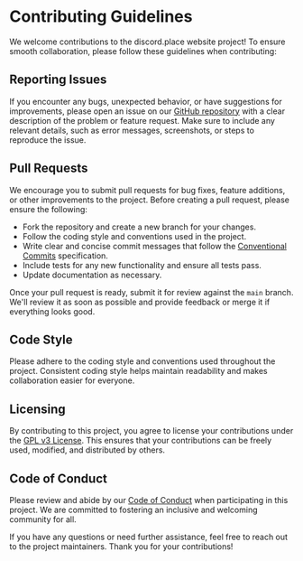 # Contributing Guidelines

We welcome contributions to the discord.place website project! To ensure smooth collaboration, please follow these guidelines when contributing:

## Reporting Issues

If you encounter any bugs, unexpected behavior, or have suggestions for improvements, please open an issue on our [GitHub repository](https://github.com/discordplace/discord.place/issues) with a clear description of the problem or feature request. Make sure to include any relevant details, such as error messages, screenshots, or steps to reproduce the issue.

## Pull Requests

We encourage you to submit pull requests for bug fixes, feature additions, or other improvements to the project. Before creating a pull request, please ensure the following:

- Fork the repository and create a new branch for your changes.
- Follow the coding style and conventions used in the project.
- Write clear and concise commit messages that follow the [Conventional Commits](https://www.conventionalcommits.org/en/v1.0.0/) specification.
- Include tests for any new functionality and ensure all tests pass.
- Update documentation as necessary.

Once your pull request is ready, submit it for review against the `main` branch. We'll review it as soon as possible and provide feedback or merge it if everything looks good.

## Code Style

Please adhere to the coding style and conventions used throughout the project. Consistent coding style helps maintain readability and makes collaboration easier for everyone.

## Licensing

By contributing to this project, you agree to license your contributions under the [GPL v3 License](LICENSE). This ensures that your contributions can be freely used, modified, and distributed by others.

## Code of Conduct

Please review and abide by our [Code of Conduct](CODE_OF_CONDUCT.md) when participating in this project. We are committed to fostering an inclusive and welcoming community for all.

If you have any questions or need further assistance, feel free to reach out to the project maintainers. Thank you for your contributions!
